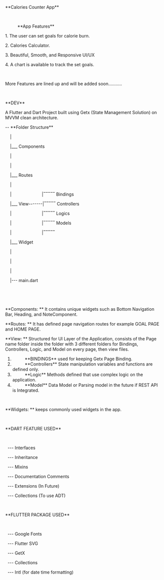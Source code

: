 <p>**Calories Counter App**</p>
<p><br></p>
<p>&nbsp; &nbsp; &nbsp; &nbsp; &nbsp; **App Features**</p>
<p>1. The user can set goals for calorie burn.</p>
<p>2. Calories Calculator.</p>
<p>3. Beautiful, Smooth, and Responsive UI/UX</p>
<p>4. A chart is available to track the set goals.</p>
<p><br></p>
<p>More Features are lined up and will be added soon...........</p>
<p><br></p>
<p>**DEV**</p>
<p>A Flutter and Dart Project built using Getx (State Management Solution) on MVVM clean architecture.</p>
<p>-- **Folder Structure**</p>
<p>&nbsp; &nbsp; |</p>
<p>&nbsp; &nbsp; |___ Components</p>
<p>&nbsp; &nbsp; |</p>
<p>&nbsp; &nbsp; |</p>
<p>&nbsp; &nbsp; |___ Routes</p>
<p>&nbsp; &nbsp; | &nbsp; &nbsp; &nbsp; &nbsp; &nbsp; &nbsp; &nbsp; &nbsp; &nbsp; &nbsp; &nbsp; &nbsp;&nbsp;</p>
<p>&nbsp; &nbsp; | &nbsp; &nbsp; &nbsp; &nbsp; &nbsp; &nbsp; &nbsp; &nbsp; &nbsp; &nbsp; &nbsp; &nbsp; |&oline;&oline;&oline;&oline;&oline; Bindings</p>
<p>&nbsp; &nbsp; |___ View-------|&oline;&oline;&oline;&oline;&oline; Controllers</p>
<p>&nbsp; &nbsp; | &nbsp; &nbsp; &nbsp; &nbsp; &nbsp; &nbsp; &nbsp; &nbsp; &nbsp; &nbsp; &nbsp; &nbsp; |&oline;&oline;&oline;&oline;&oline; Logics</p>
<p>&nbsp; &nbsp; | &nbsp; &nbsp; &nbsp; &nbsp; &nbsp; &nbsp; &nbsp; &nbsp; &nbsp; &nbsp; &nbsp; &nbsp; |&oline;&oline;&oline;&oline;&oline; Models</p>
<p>&nbsp; &nbsp; | &nbsp; &nbsp; &nbsp; &nbsp; &nbsp; &nbsp; &nbsp; &nbsp; &nbsp; &nbsp; &nbsp; &nbsp; |&oline;&oline;&oline;&oline;&oline;</p>
<p>&nbsp; &nbsp; |___ Widget</p>
<p>&nbsp; &nbsp; |</p>
<p>&nbsp; &nbsp; |</p>
<p>&nbsp; &nbsp; |</p>
<p>&nbsp; &nbsp; |--- main.dart</p>
<p><br></p>
<p><br></p>
<p>**Components: ** It contains unique widgets such as Bottom Navigation Bar, Heading, and NoteComponent.</p>
<p>**Routes: ** It has defined page navigation routes for example GOAL PAGE and HOME PAGE.</p>
<p>**View: ** Structured for UI Layer of the Application, consists of the Page name folder inside the folder with 3 different folders for Bindings, Controllers, Logic, and Model on every page, then view files.</p>
<ol>
    <li>&nbsp; &nbsp; &nbsp; &nbsp; &nbsp; **BINDINGS** used for keeping Getx Page Binding.</li>
    <li>&nbsp; &nbsp; &nbsp; &nbsp; &nbsp; **Controllers** State manipulation variables and functions are defined only.</li>
    <li>&nbsp; &nbsp; &nbsp; &nbsp; &nbsp; **Logic** Methods defined that use complex logic on the application.</li>
    <li>&nbsp; &nbsp; &nbsp; &nbsp; &nbsp; **Model** Data Model or Parsing model in the future if REST API is Integrated.</li>
</ol>
<p><br></p>
<p>**Widgets: ** keeps commonly used widgets in the app.</p>
<p><br></p>
<p>**DART FEATURE USED**</p>
<p><br></p>
<p>&nbsp; --- Interfaces</p>
<p>&nbsp; --- Inheritance</p>
<p>&nbsp; --- Mixins</p>
<p>&nbsp; --- Documentation Comments</p>
<p>&nbsp; --- Extensions (In Future)</p>
<p>&nbsp; --- Collections (To use ADT)</p>
<p><br></p>
<p>**FLUTTER PACKAGE USED**</p>
<p><br></p>
<p>&nbsp; --- Google Fonts</p>
<p>&nbsp; --- Flutter SVG</p>
<p>&nbsp; --- GetX</p>
<p>&nbsp; --- Collections</p>
<p>&nbsp; --- Intl (for date time formatting)</p>
<p><br></p>

